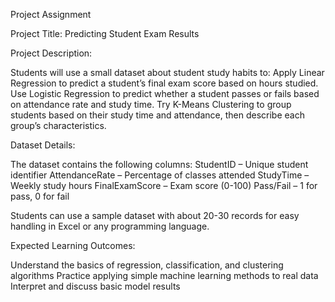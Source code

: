 Project Assignment 

Project Title: Predicting Student Exam Results

Project Description: 

Students will use a small dataset about student study habits to: 
Apply Linear Regression to predict a student’s final exam score based on hours studied. 
Use Logistic Regression to predict whether a student passes or fails based on attendance rate and study time. 
Try K-Means Clustering to group students based on their study time and attendance, then describe each group’s characteristics. 

Dataset Details: 

The dataset contains the following columns: 
StudentID – Unique student identifier 
AttendanceRate – Percentage of classes attended 
StudyTime – Weekly study hours 
FinalExamScore – Exam score (0-100) 
Pass/Fail – 1 for pass, 0 for fail 

Students can use a sample dataset with about 20-30 records for easy handling in Excel or any programming language.

Expected Learning Outcomes: 

Understand the basics of regression, classification, and clustering algorithms 
Practice applying simple machine learning methods to real data 
Interpret and discuss basic model results
